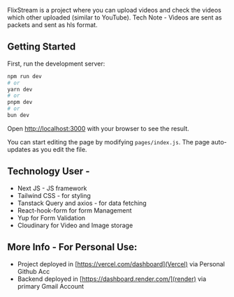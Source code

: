 FlixStream is a project where you can upload videos and check the videos which other uploaded (similar to YouTube).
Tech Note - Videos are sent as packets and sent as hls format.

## Getting Started

First, run the development server:

```bash
npm run dev
# or
yarn dev
# or
pnpm dev
# or
bun dev
```

Open [http://localhost:3000](http://localhost:3000) with your browser to see the result.

You can start editing the page by modifying `pages/index.js`. The page auto-updates as you edit the file.

## Technology User -

- Next JS - JS framework
- Tailwind CSS - for styling
- Tanstack Query and axios - for data fetching
- React-hook-form for form Management
- Yup for Form Validation
- Cloudinary for Video and Image storage

## More Info - For Personal Use:

- Project deployed in [https://vercel.com/dashboard](Vercel) via Personal Github Acc
- Backend deployed in [https://dashboard.render.com/](render) via primary Gmail Account
